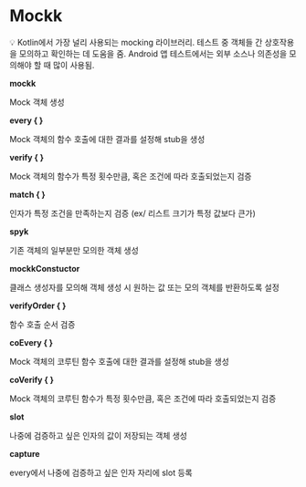 # Mockk

<aside>
💡 Kotlin에서 가장 널리 사용되는 mocking 라이브러리.
테스트 중 객체들 간 상호작용을 모의하고 확인하는 데 도움을 줌.
Android 앱 테스트에서는 외부 소스나 의존성을 모의해야 할 때 많이 사용됨.

</aside>

**mockk**

Mock 객체 생성

**every { }**

Mock 객체의 함수 호출에 대한 결과를 설정해 stub을 생성

**verify { }**

Mock 객체의 함수가 특정 횟수만큼, 혹은 조건에 따라 호출되었는지 검증

**match { }**

인자가 특정 조건을 만족하는지 검증 (ex/ 리스트 크기가 특정 값보다 큰가)

**spyk**

기존 객체의 일부분만 모의한 객체 생성

**mockkConstuctor**

클래스 생성자를 모의해 객체 생성 시 원하는 값 또는 모의 객체를 반환하도록 설정

**verifyOrder { }**

함수 호출 순서 검증

**coEvery { }**

Mock 객체의 코루틴 함수 호출에 대한 결과를 설정해 stub을 생성

**coVerify { }**

Mock 객체의 코루틴 함수가 특정 횟수만큼, 혹은 조건에 따라 호출되었는지 검증

**slot**

나중에 검증하고 싶은 인자의 값이 저장되는 객체 생성

**capture**

every에서 나중에 검증하고 싶은 인자 자리에 slot 등록